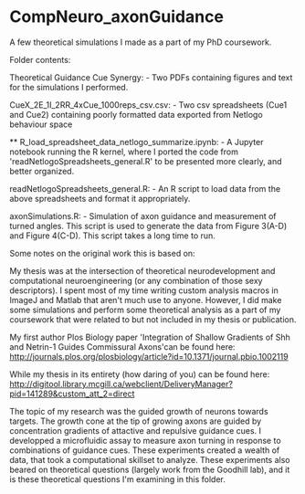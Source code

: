 # CompNeuro_axonGuidance
A few theoretical simulations I made as a part of my PhD coursework.

Folder contents:

Theoretical Guidance Cue Synergy: 
    - Two PDFs containing figures and text for the simulations I performed.

CueX_2E_1I_2RR_4xCue_1000reps_csv.csv: 
    - Two csv spreadsheets (Cue1 and Cue2) containing poorly formatted data exported from Netlogo behaviour space

** R_load_spreadsheet_data_netlogo_summarize.ipynb: 
    - A Jupyter notebook running the R kernel, where I ported the code from 'readNetlogoSpreadsheets_general.R' to be presented more      clearly, and better organized. 

readNetlogoSpreadsheets_general.R: 
    - An R script to load data from the above spreadsheets and format it appropriately. 

axonSimulations.R: 
    - Simulation of axon guidance and measurement of turned angles. This script is used to generate the data from Figure 3(A-D) and Figure 4(C-D). This script takes a long time to run.






Some notes on the original work this is based on:

My thesis was at the intersection of theoretical neurodevelopment and computational neuroengineering (or any combination of those sexy descriptors).
I spent most of my time writing custom analysis macros in ImageJ and Matlab that aren't much use to anyone. 
However, I did make some simulations and perform some theoretical analysis as a part of my coursework that were related to but not included in my thesis or publication.

My first author Plos Biology paper 'Integration of Shallow Gradients of Shh and Netrin-1 Guides Commissural Axons'can be found here:
http://journals.plos.org/plosbiology/article?id=10.1371/journal.pbio.1002119

While my thesis in its entirety (how daring of you) can be found here: 
http://digitool.library.mcgill.ca/webclient/DeliveryManager?pid=141289&custom_att_2=direct

The topic of my research was the guided growth of neurons towards targets. The growth cone at the tip of growing axons are guided by concentration gradients of attactive and repulsive guidance cues. 
I developped a microfluidic assay to measure axon turning in response to combinations of guidance cues. 
These experiments created a wealth of data, that took a computational skillset to analyze. 
These experiments also beared on theoretical questions (largely work from the Goodhill lab), and it is these theoretical questions I'm examining in this folder.

